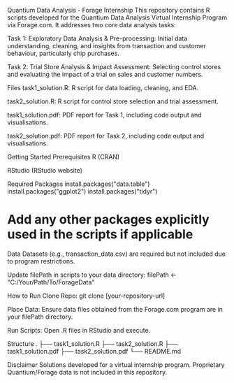 Quantium Data Analysis - Forage Internship
This repository contains R scripts developed for the Quantium Data Analysis Virtual Internship Program via Forage.com. It addresses two core data analysis tasks:

Task 1: Exploratory Data Analysis & Pre-processing: Initial data understanding, cleaning, and insights from transaction and customer behaviour, particularly chip purchases.

Task 2: Trial Store Analysis & Impact Assessment: Selecting control stores and evaluating the impact of a trial on sales and customer numbers.

Files
task1_solution.R: R script for data loading, cleaning, and EDA.

task2_solution.R: R script for control store selection and trial assessment.

task1_solution.pdf: PDF report for Task 1, including code output and visualisations.

task2_solution.pdf: PDF report for Task 2, including code output and visualisations.

Getting Started
Prerequisites
R (CRAN)

RStudio (RStudio website)

Required Packages
install.packages("data.table")
install.packages("ggplot2")
install.packages("tidyr")
# Add any other packages explicitly used in the scripts if applicable

Data
Datasets (e.g., transaction_data.csv) are required but not included due to program restrictions.

Update filePath in scripts to your data directory: filePath <- "C:/Your/Path/To/ForageData"

How to Run
Clone Repo: git clone [your-repository-url]

Place Data: Ensure data files obtained from the Forage.com program are in your filePath directory.

Run Scripts: Open .R files in RStudio and execute.

Structure
.
├── task1_solution.R
├── task2_solution.R
├── task1_solution.pdf
├── task2_solution.pdf
└── README.md

Disclaimer
Solutions developed for a virtual internship program. Proprietary Quantium/Forage data is not included in this repository.
